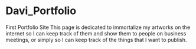 # Davi_Portfolio
First Portfolio Site
This page is dedicated to immortalize my artworks on the internet so I can keep track of them and show them to people on business meetings, or simply so I can keep track of the things that I want to publish. 
